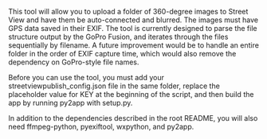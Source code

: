 This tool will allow you to upload a folder of 360-degree images to Street View and have them be auto-connected and blurred.  The images must have GPS data saved in their EXIF.  The tool is currently designed to parse the file structure output by the GoPro Fusion, and iterates through the files sequentially by filename.  A future improvement would be to handle an entire folder in the order of EXIF capture time, which would also remove the dependency on GoPro-style file names.

Before you can use the tool, you must add your streetviewpublish_config.json file in the same folder, replace the placeholder value for KEY at the beginning of the script, and then build the app by running py2app with setup.py.

In addition to the dependencies described in the root README, you will also need ffmpeg-python, pyexiftool, wxpython, and py2app.
